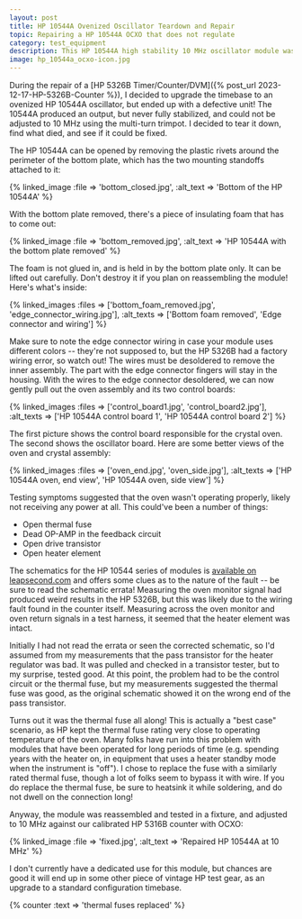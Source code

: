 ```yaml
---
layout: post
title: HP 10544A Ovenized Oscillator Teardown and Repair
topic: Repairing a HP 10544A OCXO that does not regulate
category: test_equipment
description: This HP 10544A high stability 10 MHz oscillator module was found to be defective during the upgrade of a HP 5326B Timer/Counter/DVM. We'll open it up and have a look!
image: hp_10544a_ocxo-icon.jpg
---
```


During the repair of a [HP 5326B Timer/Counter/DVM]({% post_url 2023-12-17-HP-5326B-Counter %}), I decided to upgrade the timebase to an ovenized HP 10544A oscillator, but ended up with a defective unit! The 10544A produced an output, but never fully stabilized, and could not be adjusted to 10 MHz using the multi-turn trimpot. I decided to tear it down, find what died, and see if it could be fixed.

The HP 10544A can be opened by removing the plastic rivets around the perimeter of the bottom plate, which has the two mounting standoffs attached to it:

{% linked_image :file => 'bottom_closed.jpg', :alt_text => 'Bottom of the HP 10544A' %}

With the bottom plate removed, there's a piece of insulating foam that has to come out:

{% linked_image :file => 'bottom_removed.jpg', :alt_text => 'HP 10544A with the bottom plate removed' %}

The foam is not glued in, and is held in by the bottom plate only. It can be lifted out carefully. Don't destroy it if you plan on reassembling the module! Here's what's inside:

{% linked_images :files => ['bottom_foam_removed.jpg', 'edge_connector_wiring.jpg'], :alt_texts => ['Bottom foam removed', 'Edge connector and wiring'] %}

Make sure to note the edge connector wiring in case your module uses different colors -- they're not supposed to, but the HP 5326B had a factory wiring error, so watch out! The wires must be desoldered to remove the inner assembly. The part with the edge connector fingers will stay in the housing. With the wires to the edge connector desoldered, we can now gently pull out the oven assembly and its two control boards:

{% linked_images :files => ['control_board1.jpg', 'control_board2.jpg'], :alt_texts => ['HP 10544A control board 1', 'HP 10544A control board 2'] %}

The first picture shows the control board responsible for the crystal oven. The second shows the oscillator board. Here are some better views of the oven and crystal assembly:

{% linked_images :files => ['oven_end.jpg', 'oven_side.jpg'], :alt_texts => ['HP 10544A oven, end view', 'HP 10544A oven, side view'] %}

Testing symptoms suggested that the oven wasn't operating properly, likely not receiving any power at all. This could've been a number of things:

* Open thermal fuse
* Dead OP-AMP in the feedback circuit
* Open drive transistor
* Open heater element

The schematics for the HP 10544 series of modules is [available on leapsecond.com](http://www.leapsecond.com/museum/10544/) and offers some clues as to the nature of the fault -- be sure to read the schematic errata! Measuring the oven monitor signal had produced weird results in the HP 5326B, but this was likely due to the wiring fault found in the counter itself. Measuring across the oven monitor and oven return signals in a test harness, it seemed that the heater element was intact.

Initially I had not read the errata or seen the corrected schematic, so I'd assumed from my measurements that the pass transistor for the heater regulator was bad. It was pulled and checked in a transistor tester, but to my surprise, tested good. At this point, the problem had to be the control circuit or the thermal fuse, but my measurements suggested the thermal fuse was good, as the original schematic showed it on the wrong end of the pass transistor.

Turns out it was the thermal fuse all along! This is actually a "best case" scenario, as HP kept the thermal fuse rating very close to operating temperature of the oven. Many folks have run into this problem with modules that have been operated for long periods of time (e.g. spending years with the heater on, in equipment that uses a heater standby mode when the instrument is "off"). I chose to replace the fuse with a similarly rated thermal fuse, though a lot of folks seem to bypass it with wire. If you do replace the thermal fuse, be sure to heatsink it while soldering, and do not dwell on the connection long!

Anyway, the module was reassembled and tested in a fixture, and adjusted to 10 MHz against our calibrated HP 5316B counter with OCXO:

{% linked_image :file => 'fixed.jpg', :alt_text => 'Repaired HP 10544A at 10 MHz' %}

I don't currently have a dedicated use for this module, but chances are good it will end up in some other piece of vintage HP test gear, as an upgrade to a standard configuration timebase.

{% counter :text => 'thermal fuses replaced' %}
